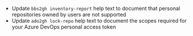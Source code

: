 - Update `bbs2gh inventory-report` help text to document that personal repositories owned by users are not supported
- Update `ado2gh lock-repo` help text to document the scopes required for your Azure DevOps personal access token